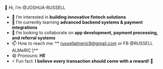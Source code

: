 👋 Hi, I’m @JOSHUA-RUSSELL 
- 👀 I’m interested in **building innovative fintech solutions**  
- 🌱 I’m currently learning **advanced backend systems & payment integrations**  
- 💞️ I’m looking to collaborate on **app development, payment processing, and referral systems**  
- 📫 How to reach me: ** russellalmeric9@gmail.com or FB @RUSSELL ALMeRIC ]**  
- 😄 Pronouns: **HE**  
- ⚡ Fun fact: **I believe every transaction should come with a reward! 🚀**  
